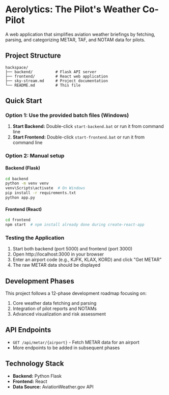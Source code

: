 # Aerolytics: The Pilot's Weather Co-Pilot

A web application that simplifies aviation weather briefings by fetching, parsing, and categorizing METAR, TAF, and NOTAM data for pilots.

## Project Structure

```
hackspace/
├── backend/          # Flask API server
├── frontend/         # React web application
├── sky-stream.md     # Project documentation
└── README.md         # This file
```

## Quick Start

### Option 1: Use the provided batch files (Windows)
1. **Start Backend:** Double-click `start-backend.bat` or run it from command line
2. **Start Frontend:** Double-click `start-frontend.bat` or run it from command line

### Option 2: Manual setup

#### Backend (Flask)
```bash
cd backend
python -m venv venv
venv\Scripts\activate  # On Windows
pip install -r requirements.txt
python app.py
```

#### Frontend (React)
```bash
cd frontend
npm start  # npm install already done during create-react-app
```

### Testing the Application
1. Start both backend (port 5000) and frontend (port 3000)
2. Open http://localhost:3000 in your browser
3. Enter an airport code (e.g., KJFK, KLAX, KORD) and click "Get METAR"
4. The raw METAR data should be displayed

## Development Phases

This project follows a 12-phase development roadmap focusing on:
1. Core weather data fetching and parsing
2. Integration of pilot reports and NOTAMs
3. Advanced visualization and risk assessment

## API Endpoints

- `GET /api/metar/{airport}` - Fetch METAR data for an airport
- More endpoints to be added in subsequent phases

## Technology Stack

- **Backend:** Python Flask
- **Frontend:** React
- **Data Source:** AviationWeather.gov API